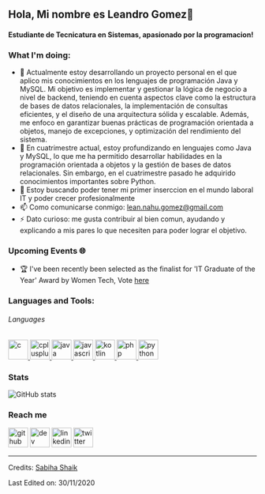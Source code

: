 ## Hola, Mi nombre es Leandro Gomez👋
#### Estudiante de Tecnicatura en Sistemas, apasionado por la programacion!


 ### What I'm doing: 
 
- 🔭 Actualmente estoy desarrollando un proyecto personal en el que aplico mis conocimientos en los lenguajes de programación Java y MySQL. Mi objetivo es implementar y gestionar la lógica de negocio a nivel de backend, teniendo en cuenta aspectos clave como la estructura de bases de datos relacionales, la implementación de consultas eficientes, y el diseño de una arquitectura sólida y escalable. Además, me enfoco en garantizar buenas prácticas de programación orientada a objetos, manejo de excepciones, y optimización del rendimiento del sistema.
- 🌱 En cuatrimestre actual, estoy profundizando en lenguajes como Java y MySQL, lo que me ha permitido desarrollar habilidades en la programación orientada a objetos y la gestión de bases de datos relacionales. Sin embargo, en el cuatrimestre pasado he adquirido conocimientos importantes sobre Python.  
- 👯 Estoy buscando poder tener mi primer inserccion en el mundo laboral IT y poder crecer profesionalmente
- 📫 Como comunicarse conmigo: lean.nahu.gomez@gmail.com 
- ⚡ Dato curioso: me gusta contribuir al bien comun, ayudando y explicando a mis pares lo que necesiten para poder lograr el objetivo.

### Upcoming Events 🌐
- 🏆 I've been recently been selected as the finalist for 'IT Graduate of the Year' Award by Women Tech, Vote [here](https://www.womentech.net/nominee/Sabiha/Shaik/46664)


<h3 align="left">Languages and Tools:</h3>
<h6> Languages </h6>
<p align="left"> <a href="https://www.cprogramming.com/" target="_blank"> <img src="https://devicons.github.io/devicon/devicon.git/icons/c/c-original.svg" alt="c" width="40" height="40"/> </a> <a href="https://www.w3schools.com/cpp/" target="_blank"> <img src="https://devicons.github.io/devicon/devicon.git/icons/cplusplus/cplusplus-original.svg" alt="cplusplus" width="40" height="40"/> </a> <a href="https://www.java.com" target="_blank"> <img src="https://devicons.github.io/devicon/devicon.git/icons/java/java-original-wordmark.svg" alt="java" width="40" height="40"/> </a> <a href="https://developer.mozilla.org/en-US/docs/Web/JavaScript" target="_blank"> <img src="https://devicons.github.io/devicon/devicon.git/icons/javascript/javascript-original.svg" alt="javascript" width="40" height="40"/> </a> <a href="https://kotlinlang.org" target="_blank"> <img src="https://www.vectorlogo.zone/logos/kotlinlang/kotlinlang-icon.svg" alt="kotlin" width="40" height="40"/> </a> <a href="https://www.php.net" target="_blank"> <img src="https://devicons.github.io/devicon/devicon.git/icons/php/php-original.svg" alt="php" width="40" height="40"/> </a> <a href="https://www.python.org" target="_blank"> <img src="https://devicons.github.io/devicon/devicon.git/icons/python/python-original.svg" alt="python" width="40" height="40"/> </a>  


### Stats

![GitHub stats](https://github-readme-stats.vercel.app/api?username=sabihashaik&count_private=true)  
 
### Reach me
[<img src='https://cdn.jsdelivr.net/npm/simple-icons@3.0.1/icons/github.svg' alt='github' height='40'>](https://github.com/Sabihashaik)  [<img src='https://cdn.jsdelivr.net/npm/simple-icons@3.0.1/icons/hashnode.svg' alt='dev' height='40'>](https://sabiha.hashnode.dev/)  [<img src='https://cdn.jsdelivr.net/npm/simple-icons@3.0.1/icons/linkedin.svg' alt='linkedin' height='40'>](https://www.linkedin.com/in/sabiha-shaik/)  [<img src='https://cdn.jsdelivr.net/npm/simple-icons@3.0.1/icons/twitter.svg' alt='twitter' height='40'>](https://twitter.com/sabiha_shaik_)  
 
-----
Credits: [Sabiha Shaik](https://github.com/Sabihashaik)

Last Edited on: 30/11/2020
